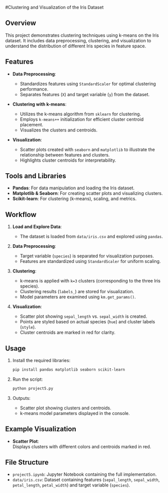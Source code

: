 #Clustering and Visualization of the Iris Dataset

## Overview
This project demonstrates clustering techniques using k-means on the Iris dataset. It includes data preprocessing, clustering, and visualization to understand the distribution of different Iris species in feature space.

## Features
- **Data Preprocessing**:  
  - Standardizes features using `StandardScaler` for optimal clustering performance.
  - Separates features (`X`) and target variable (`y`) from the dataset.
  
- **Clustering with k-means**:  
  - Utilizes the k-means algorithm from `sklearn` for clustering.
  - Employs `k-means++` initialization for efficient cluster centroid placement.
  - Visualizes the clusters and centroids.

- **Visualization**:  
  - Scatter plots created with `seaborn` and `matplotlib` to illustrate the relationship between features and clusters.
  - Highlights cluster centroids for interpretability.

## Tools and Libraries
- **Pandas**: For data manipulation and loading the Iris dataset.
- **Matplotlib & Seaborn**: For creating scatter plots and visualizing clusters.
- **Scikit-learn**: For clustering (k-means), scaling, and metrics.

## Workflow
1. **Load and Explore Data**:  
   - The dataset is loaded from `data/iris.csv` and explored using `pandas`.

2. **Data Preprocessing**:  
   - Target variable (`species`) is separated for visualization purposes.
   - Features are standardized using `StandardScaler` for uniform scaling.

3. **Clustering**:  
   - k-means is applied with `k=3` clusters (corresponding to the three Iris species).
   - Clustering results (`labels_`) are stored for visualization.
   - Model parameters are examined using `km.get_params()`.

4. **Visualization**:  
   - Scatter plot showing `sepal_length` vs. `sepal_width` is created.
   - Points are styled based on actual species (`hue`) and cluster labels (`style`).
   - Cluster centroids are marked in red for clarity.

## Usage
1. Install the required libraries:
   ```bash
   pip install pandas matplotlib seaborn scikit-learn
   ```

2. Run the script:
   ```bash
   python project5.py
   ```

3. Outputs:
   - Scatter plot showing clusters and centroids.
   - k-means model parameters displayed in the console.

## Example Visualization
- **Scatter Plot**:  
  Displays clusters with different colors and centroids marked in red.

## File Structure
- `project5.ipynb`: Jupyter Notebook containing the full implementation.
- `data/iris.csv`: Dataset containing features (`sepal_length`, `sepal_width`, `petal_length`, `petal_width`) and target variable (`species`).

